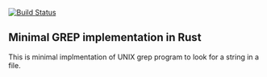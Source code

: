 [![Build Status](https://travis-ci.org/phodina/minigrep.png?branch=master)](https://travis-ci.org/phodina/minigrep)

## Minimal GREP implementation in Rust

This is minimal implmentation of UNIX grep program to look for a string in a file.